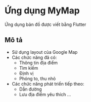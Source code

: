 # Ứng dụng MyMap
Ứng dụng bản đồ được viết bằng Flutter

## Mô tả
- Sử dụng layout của Google Map
- Các chức năng đã có:
    + Thông tin địa điểm
    + Tìm kiếm
    + Định vị
    + Phóng to, thu nhỏ
- Các chức năng phát triển tiếp theo:
    + Dẫn đường
    + Lưu địa điểm yêu thích
    ...